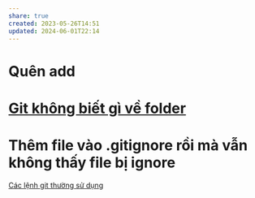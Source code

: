 ```yaml
---
share: true
created: 2023-05-26T14:51
updated: 2024-06-01T22:14
---
```

# Quên add

# [Git không biết gì về folder](./Git%20kh%C3%B4ng%20bi%E1%BA%BFt%20g%C3%AC%20v%E1%BB%81%20folder.md)

# Thêm file vào  .gitignore rồi mà vẫn không thấy file bị ignore


[Các lệnh git thường sử dụng](./Commit/C%C3%A1c%20l%E1%BB%87nh%20git%20th%C6%B0%E1%BB%9Dng%20s%E1%BB%AD%20d%E1%BB%A5ng.md)
